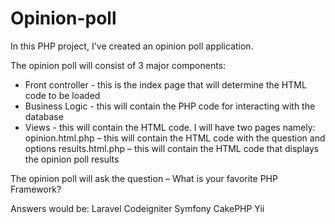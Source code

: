 # Opinion-poll
In this PHP project, I've created an opinion poll application.

The opinion poll will consist of 3 major components:
- Front controller - this is the index page that will determine the HTML code to be loaded
- Business Logic -  this will contain the PHP code for interacting with the database
- Views -  this will contain the HTML code. I will have two pages namely:
opinion.html.php – this will contain the HTML code with the question and options
results.html.php – this will contain the HTML code that displays the opinion poll results

The opinion poll will ask the question –
What is your favorite PHP Framework?

Answers would be:
Laravel
Codeigniter
Symfony
CakePHP
Yii
